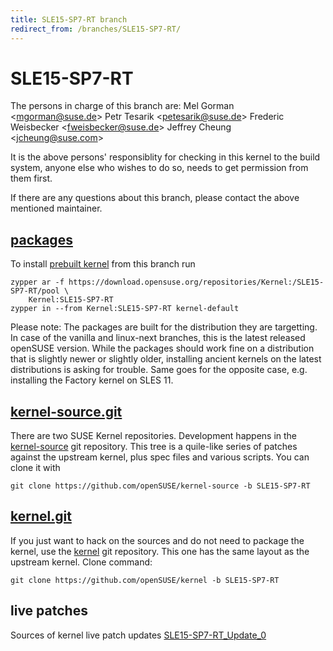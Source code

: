 ```yaml
---
title: SLE15-SP7-RT branch
redirect_from: /branches/SLE15-SP7-RT/
---
```

# SLE15-SP7-RT
The persons in charge of this branch are:
Mel Gorman <[mgorman@suse.de](mailto:mgorman@suse.de?subject=SLE15-SP7-RT%20branch)>
Petr Tesarik <[petesarik@suse.de](mailto:petesarik@suse.de?subject=SLE15-SP7-RT%20branch)>
Frederic Weisbecker <[fweisbecker@suse.de](mailto:fweisbecker@suse.de?subject=SLE15-SP7-RT%20branch)>
Jeffrey Cheung <[jcheung@suse.com](mailto:jcheung@suse.com?subject=SLE15-SP7-RT%20branch)>

It is the above persons' responsiblity for checking in this kernel to
the build system, anyone else who wishes to do so, needs to get
permission from them first.

If there are any questions about this branch, please contact the above
mentioned maintainer.


## [packages](https://download.opensuse.org/repositories/Kernel:/SLE15-SP7-RT)
To install
[prebuilt kernel](https://download.opensuse.org/repositories/Kernel:/SLE15-SP7-RT)
from this branch run

```
zypper ar -f https://download.opensuse.org/repositories/Kernel:/SLE15-SP7-RT/pool \
    Kernel:SLE15-SP7-RT
zypper in --from Kernel:SLE15-SP7-RT kernel-default
```

Please note: The packages are built for the distribution they are
targetting. In case of the vanilla and linux-next branches, this is the
latest released openSUSE version. While the packages should work
fine on a distribution that is slightly newer or slightly older,
installing ancient kernels on the latest distributions is asking for
trouble. Same goes for the opposite case, e.g. installing the Factory
kernel on SLES 11.

## [kernel-source.git](https://github.com/openSUSE/kernel-source/tree/SLE15-SP7-RT)
There are two SUSE Kernel repositories. Development happens in the
[kernel-source](https://github.com/openSUSE/kernel-source/tree/SLE15-SP7-RT)
git repository. This tree is a quile-like series of patches against the
upstream kernel, plus spec files and various scripts. You can clone it
with

```
git clone https://github.com/openSUSE/kernel-source -b SLE15-SP7-RT
```

## [kernel.git](https://github.com/openSUSE/kernel/tree/SLE15-SP7-RT)
If you just want to hack on the sources and do not need to package the
kernel, use the [kernel](https://github.com/openSUSE/kernel/tree/SLE15-SP7-RT)
git repository. This one has the same layout as the upstream kernel. Clone
command:

```
git clone https://github.com/openSUSE/kernel -b SLE15-SP7-RT
```

## live patches
Sources of kernel live patch updates [SLE15-SP7-RT_Update_0](https://github.com/SUSE/kernel-livepatch/tree/SLE15-SP7-RT_Update_0)
